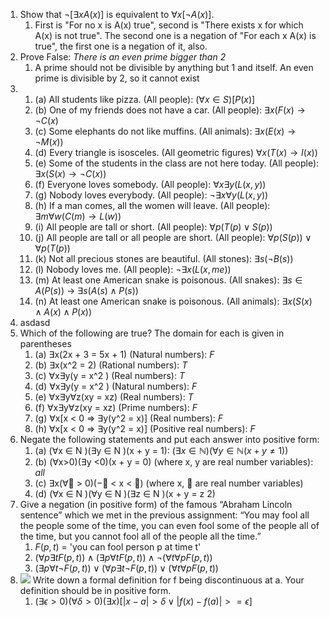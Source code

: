 1. Show that $¬[∃xA(x)]$ is equivalent to $∀x[¬A(x)]$.
	1. First is "For no x is A(x) true", second is "There exists x for which A(x) is not true". The second one is a negation of "For each x A(x) is true", the first one is a negation of it, also.
2. Prove False: *There is an even prime bigger than 2*
	1. A prime should not be divisible by anything but 1 and itself. An even prime is divisible by 2, so it cannot exist
3. 
	1. (a) All students like pizza. (All people): $(\forall x \in S) \left[ P(x) \right]$
	2. (b) One of my friends does not have a car. (All people): $\exists x (F(x) \rightarrow \neg C(x)$
	3. (c) Some elephants do not like muffins. (All animals): $\exists x(E(x) \to \neg M(x))$
	4. (d) Every triangle is isosceles. (All geometric figures) $\forall x (T(x) \to I(x))$
	5. (e) Some of the students in the class are not here today. (All people): $\exists x (S(x) \to \neg C(x))$
	6. (f) Everyone loves somebody. (All people): $\forall x \exists y (L(x, y))$
	7. (g) Nobody loves everybody. (All people): $\neg \exists x \forall y (L(x, y))$
	8. (h) If a man comes, all the women will leave. (All people): $\exists m \forall w (C(m) \to L(w))$
	9. (i) All people are tall or short. (All people): $\forall p (T(p) \lor S(p))$
	10. (j) All people are tall or all people are short. (All people): $\forall p (S(p)) \lor \forall p (T(p))$
	11. (k) Not all precious stones are beautiful. (All stones): $\exists s (\neg B(s))$
	12. (l) Nobody loves me. (All people): $\neg \exists x (L(x, me))$
	13. (m) At least one American snake is poisonous. (All snakes): $\exists s \in A (P(s))$ -> $\exists s (A(s) \land P(s))$
	14. (n) At least one American snake is poisonous. (All animals): $\exists x (S(x) \land A(x) \land P(x))$
4. asdasd
5. Which of the following are true? The domain for each is given in parentheses
	1. (a) ∃x(2x + 3 = 5x + 1) (Natural numbers): $F$
	2. (b) ∃x(x^2 = 2) (Rational numbers): $T$
	3. (c) ∀x∃y(y = x^2 ) (Real numbers): $T$
	4. (d) ∀x∃y(y = x^2 ) (Natural numbers): $F$
	5. (e) ∀x∃y∀z(xy = xz) (Real numbers): $T$
	6. (f) ∀x∃y∀z(xy = xz) (Prime numbers): $F$
	7. (g) ∀x[x < 0 ⇒ ∃y(y^2 = x)] (Real numbers): $F$
	8. (h) ∀x[x < 0 ⇒ ∃y(y^2 = x)] (Positive real numbers): $F$
6. Negate the following statements and put each answer into positive form: 
	1. (a) (∀x ∈ N )(∃y ∈ N )(x + y = 1): $(\exists x \in \mathbb{N})(\forall y \in \mathbb{N}(x+y \neq 1))$
	2. (b) (∀x>0)(∃y <0)(x + y = 0) (where x, y are real number variables): $all$
	3. (c) ∃x(∀ > 0)(− < x < ) (where x,  are real number variables) 
	4. (d) (∀x ∈ N )(∀y ∈ N )(∃z ∈ N )(x + y = z 2)
7. Give a negation (in positive form) of the famous “Abraham Lincoln sentence” which we met in the previous assignment: “You may fool all the people some of the time, you can even fool some of the people all of the time, but you cannot fool all of the people all the time.”
	1. $F(p, t)$ = 'you can fool person p at time t'
	2. $(\forall p \exists t F(p,t)) \land (\exists p \forall t F(p, t)) \land \neg (\forall t \forall p F(p,t))$
	3. $(\exists p \forall t \neg F(p,t)) \lor (\forall p \exists t \neg F(p, t)) \lor (\forall t \forall p F(p,t))$
8. ![](https://i.imgur.com/UtDLcSC.png)
   Write down a formal definition for f being discontinuous at a. Your definition should be in positive form.
	1. $(\exists \epsilon > 0)(\forall \delta > 0)(\exists x) \left[ |x-a|>\delta \lor |f(x)-f(a)| >= \epsilon \right]$